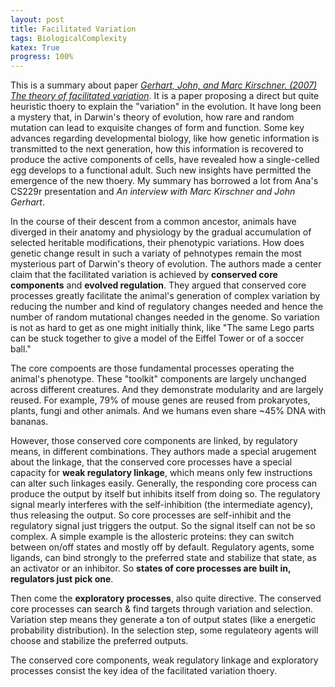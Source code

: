 ```yaml
---
layout: post
title: Facilitated Variation
tags: BiologicalComplexity 
katex: True
progress: 100%
---
```


This is a summary about paper [*Gerhart, John, and Marc Kirschner. (2007) The theory of facilitated variation*](https://www.pnas.org/content/104/suppl_1/8582.short). It is a paper proposing a direct but quite heuristic thoery to explain the "variation" in the evolution. It have long been a mystery that, in Darwin's theory of evolution, how rare and random mutation can lead to exquisite changes of form and function. Some key advances regarding developmental biology, like how genetic information is transmitted to the next generation, how this information is recovered to produce the active components of cells, have revealed how a single-celled egg develops to a functional adult. Such new insights have permitted the emergence of the new thoery. My summary has borrowed a lot from Ana's CS229r presentation and *An interview with Marc Kirschner and John Gerhart*.<!--more-->

In the course of their descent from a common ancestor, animals have diverged in their anatomy and physiology by the gradual accumulation of selected heritable modifications, their phenotypic variations. How does genetic change result in such a variaty of pehnotypes remain the most mysterious part of Darwin's theory of evolution. The authors made a center claim that the facilitated variation is achieved by **conserved core components** and **evolved regulation**. They argued that conserved core processes greatly facilitate the animal's generation of complex variation by reducing the number and kind of regulatory changes needed and hence the number of random mutational changes needed in the genome. So variation is not as hard to get as one might initially think, like "The same Lego parts can be stuck together to give a model of the Eiffel Tower or of a soccer ball." 

The core compoents are those fundamental processes operating the animal's phenotype. These "toolkit" components are largely unchanged across different creatures. And they demonstrate modularity and are largely reused. For example, 79% of mouse genes are reused from prokaryotes, plants, fungi and other animals. And we humans even share ~45% DNA with bananas. 

However, those conserved core components are linked, by regulatory means, in different combinations. They authors made a special arugement about the linkage, that the conserved core processes have a special capacity for **weak regulatory linkage**, which means only few instructions can alter such linkages easily. Generally, the responding core process can produce the output by itself but inhibits itself from doing so. The regulatory signal mearly interferes with the self-inhibition (the intermediate agency), thus releasing the output. So core processes are self-inhibit and the regulatory signal just triggers the output. So the signal itself can not be so complex. A simple example is the allosteric proteins: they can switch between on/off states and mostly off by default. Regulatory agents, some ligands, can bind strongly to the preferred state and stabilize that state, as an activator or an inhibitor. So **states of core processes are built in, regulators just pick one**. 

Then come the **exploratory processes**, also quite directive. The conserved core processes can search & find targets through variation and selection. Variation step means they generate a ton of output states (like a energetic probability distribution). In the selection step, some regulateory agents will choose and stabilize the preferred outputs. 

The conserved core components, weak regulatory linkage and exploratory processes consist the key idea of the facilitated variation thoery.
